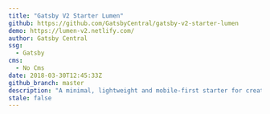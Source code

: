 ```yaml
---
title: "Gatsby V2 Starter Lumen"
github: https://github.com/GatsbyCentral/gatsby-v2-starter-lumen
demo: https://lumen-v2.netlify.com/
author: Gatsby Central
ssg:
  - Gatsby
cms:
  - No Cms
date: 2018-03-30T12:45:33Z
github_branch: master
description: "A minimal, lightweight and mobile-first starter for creating blazing-fast static blogs"
stale: false
---
```

